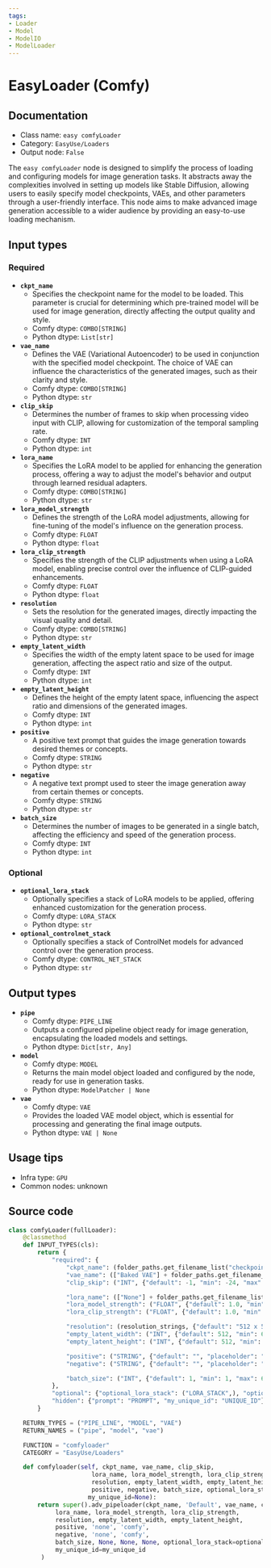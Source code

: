 ```yaml
---
tags:
- Loader
- Model
- ModelIO
- ModelLoader
---
```


# EasyLoader (Comfy)
## Documentation
- Class name: `easy comfyLoader`
- Category: `EasyUse/Loaders`
- Output node: `False`

The `easy comfyLoader` node is designed to simplify the process of loading and configuring models for image generation tasks. It abstracts away the complexities involved in setting up models like Stable Diffusion, allowing users to easily specify model checkpoints, VAEs, and other parameters through a user-friendly interface. This node aims to make advanced image generation accessible to a wider audience by providing an easy-to-use loading mechanism.
## Input types
### Required
- **`ckpt_name`**
    - Specifies the checkpoint name for the model to be loaded. This parameter is crucial for determining which pre-trained model will be used for image generation, directly affecting the output quality and style.
    - Comfy dtype: `COMBO[STRING]`
    - Python dtype: `List[str]`
- **`vae_name`**
    - Defines the VAE (Variational Autoencoder) to be used in conjunction with the specified model checkpoint. The choice of VAE can influence the characteristics of the generated images, such as their clarity and style.
    - Comfy dtype: `COMBO[STRING]`
    - Python dtype: `str`
- **`clip_skip`**
    - Determines the number of frames to skip when processing video input with CLIP, allowing for customization of the temporal sampling rate.
    - Comfy dtype: `INT`
    - Python dtype: `int`
- **`lora_name`**
    - Specifies the LoRA model to be applied for enhancing the generation process, offering a way to adjust the model's behavior and output through learned residual adapters.
    - Comfy dtype: `COMBO[STRING]`
    - Python dtype: `str`
- **`lora_model_strength`**
    - Defines the strength of the LoRA model adjustments, allowing for fine-tuning of the model's influence on the generation process.
    - Comfy dtype: `FLOAT`
    - Python dtype: `float`
- **`lora_clip_strength`**
    - Specifies the strength of the CLIP adjustments when using a LoRA model, enabling precise control over the influence of CLIP-guided enhancements.
    - Comfy dtype: `FLOAT`
    - Python dtype: `float`
- **`resolution`**
    - Sets the resolution for the generated images, directly impacting the visual quality and detail.
    - Comfy dtype: `COMBO[STRING]`
    - Python dtype: `str`
- **`empty_latent_width`**
    - Specifies the width of the empty latent space to be used for image generation, affecting the aspect ratio and size of the output.
    - Comfy dtype: `INT`
    - Python dtype: `int`
- **`empty_latent_height`**
    - Defines the height of the empty latent space, influencing the aspect ratio and dimensions of the generated images.
    - Comfy dtype: `INT`
    - Python dtype: `int`
- **`positive`**
    - A positive text prompt that guides the image generation towards desired themes or concepts.
    - Comfy dtype: `STRING`
    - Python dtype: `str`
- **`negative`**
    - A negative text prompt used to steer the image generation away from certain themes or concepts.
    - Comfy dtype: `STRING`
    - Python dtype: `str`
- **`batch_size`**
    - Determines the number of images to be generated in a single batch, affecting the efficiency and speed of the generation process.
    - Comfy dtype: `INT`
    - Python dtype: `int`
### Optional
- **`optional_lora_stack`**
    - Optionally specifies a stack of LoRA models to be applied, offering enhanced customization for the generation process.
    - Comfy dtype: `LORA_STACK`
    - Python dtype: `str`
- **`optional_controlnet_stack`**
    - Optionally specifies a stack of ControlNet models for advanced control over the generation process.
    - Comfy dtype: `CONTROL_NET_STACK`
    - Python dtype: `str`
## Output types
- **`pipe`**
    - Comfy dtype: `PIPE_LINE`
    - Outputs a configured pipeline object ready for image generation, encapsulating the loaded models and settings.
    - Python dtype: `Dict[str, Any]`
- **`model`**
    - Comfy dtype: `MODEL`
    - Returns the main model object loaded and configured by the node, ready for use in generation tasks.
    - Python dtype: `ModelPatcher | None`
- **`vae`**
    - Comfy dtype: `VAE`
    - Provides the loaded VAE model object, which is essential for processing and generating the final image outputs.
    - Python dtype: `VAE | None`
## Usage tips
- Infra type: `GPU`
- Common nodes: unknown


## Source code
```python
class comfyLoader(fullLoader):
    @classmethod
    def INPUT_TYPES(cls):
        return {
            "required": {
                "ckpt_name": (folder_paths.get_filename_list("checkpoints"),),
                "vae_name": (["Baked VAE"] + folder_paths.get_filename_list("vae"),),
                "clip_skip": ("INT", {"default": -1, "min": -24, "max": 0, "step": 1}),

                "lora_name": (["None"] + folder_paths.get_filename_list("loras"),),
                "lora_model_strength": ("FLOAT", {"default": 1.0, "min": -10.0, "max": 10.0, "step": 0.01}),
                "lora_clip_strength": ("FLOAT", {"default": 1.0, "min": -10.0, "max": 10.0, "step": 0.01}),

                "resolution": (resolution_strings, {"default": "512 x 512"}),
                "empty_latent_width": ("INT", {"default": 512, "min": 64, "max": MAX_RESOLUTION, "step": 8}),
                "empty_latent_height": ("INT", {"default": 512, "min": 64, "max": MAX_RESOLUTION, "step": 8}),

                "positive": ("STRING", {"default": "", "placeholder": "Positive", "multiline": True}),
                "negative": ("STRING", {"default": "", "placeholder": "Negative", "multiline": True}),

                "batch_size": ("INT", {"default": 1, "min": 1, "max": 64}),
            },
            "optional": {"optional_lora_stack": ("LORA_STACK",), "optional_controlnet_stack": ("CONTROL_NET_STACK",),},
            "hidden": {"prompt": "PROMPT", "my_unique_id": "UNIQUE_ID"}
        }

    RETURN_TYPES = ("PIPE_LINE", "MODEL", "VAE")
    RETURN_NAMES = ("pipe", "model", "vae")

    FUNCTION = "comfyloader"
    CATEGORY = "EasyUse/Loaders"

    def comfyloader(self, ckpt_name, vae_name, clip_skip,
                       lora_name, lora_model_strength, lora_clip_strength,
                       resolution, empty_latent_width, empty_latent_height,
                       positive, negative, batch_size, optional_lora_stack=None, optional_controlnet_stack=None, prompt=None,
                      my_unique_id=None):
        return super().adv_pipeloader(ckpt_name, 'Default', vae_name, clip_skip,
             lora_name, lora_model_strength, lora_clip_strength,
             resolution, empty_latent_width, empty_latent_height,
             positive, 'none', 'comfy',
             negative, 'none', 'comfy',
             batch_size, None, None, None, optional_lora_stack=optional_lora_stack, optional_controlnet_stack=optional_controlnet_stack, a1111_prompt_style=False, prompt=prompt,
             my_unique_id=my_unique_id
         )

```
